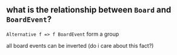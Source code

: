 ## what is the relationship between `Board` and `BoardEvent`?

`Alternative f => f BoardEvent` form a group

all board events can be inverted (do i care about this fact?)



